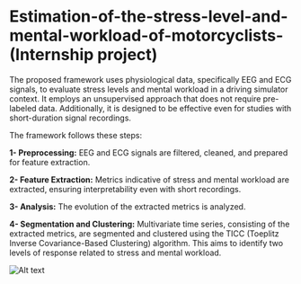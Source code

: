 # Estimation-of-the-stress-level-and-mental-workload-of-motorcyclists- (Internship project)

The proposed framework uses physiological data, specifically EEG and ECG signals, to evaluate stress levels and mental workload in a driving simulator context. It employs an unsupervised approach that does not require pre-labeled data. Additionally, it is designed to be effective even for studies with short-duration signal recordings. 

The framework follows these steps:

**1- Preprocessing:** EEG and ECG signals are filtered, cleaned, and prepared for feature extraction.  

**2- Feature Extraction:** Metrics indicative of stress and mental workload are extracted, ensuring interpretability even with short recordings.

**3- Analysis:** The evolution of the extracted metrics is analyzed.

**4- Segmentation and Clustering:** Multivariate time series, consisting of the extracted metrics, are segmented and clustered using the TICC (Toeplitz Inverse Covariance-Based Clustering) algorithm. This aims to identify two levels of response related to stress and mental workload.

![Alt text](C:\Users\pc\Desktop\Projets\Estimation-of-the-stress-level-and-mental-workload-of-motorcyclists-\Estimation-of-the-stress-level-and-mental-workload-of-motorcyclists-)
